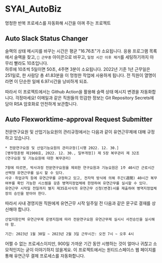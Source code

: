 # SYAI_AutoBiz
멍청한 반복 프로세스를 자동화해 시간을 아껴 주는 프로젝트

## Auto Slack Status Changer
슬랙의 상태 메시지를 바꾸는 시간은 평균 "16.76초"가 소요됩니다. 응용 프로그램 목록에서 슬랙을 찾고, `🚌 근무중` 아이콘으로 바꾸고, `일정 시간 이후 제거`를 세팅하기까지 아무리 빨라도 10초입니다. </br>
하루에 10초씩 5일이면 50초, 4주면 3분이 소요됩니다. 2022년 기준 1년 근무일은 251일로, 한 사람당 총 41.83분을 이 멍청한 작업에 사용하게 됩니다. 전 직원이 열명이라면 이 단순한 일에 6.97시간을 낭비하게 되죠. 

따라서 이 프로젝트에서는 Github Action을 활용해 슬랙 상태 메시지 변경을 자동화합니다. 걱정마세요! 이메일과 같은 직원들의 민감한 정보는 Git Repository Secrets에 담아 RSA 암호화로 안전하게 보관합니다. 

## Auto Flexworktime-approval Request Submitter
전문연구요원 및 산업기능요원의 관리규정에서는 다음과 같이 유연근무제에 대해 규정하고 있습니다. 

```
* 전문연구요원 및 산업기능요원의 관리규정([시행 2022. 12. 30.] 
[병무청훈령 제1908호, 2022. 12. 30., 일부개정]) 제 5장 복무관리 제 32조 
(연구요원 및 기능요원에 대한 복무관리)

7항에 따르면, 박사과정 전문연구요원을 제외한 연구요원과 기능요원은 1주 40시간 근로시간 선택형 유연근무를 실시 할 수 있다. 
사규ㆍ취업규칙 등에 유연근무를 규정하고 있고, 전자적 방식에 의해 주간(週間) 40시간 복무 여부를 확인 가능한 시스템을 갖춘 병역지정업체에 한정하여 유연근무를 실시할 수 있다. 
유연근무 시작일 전일까지 별지 제35호서식의 유연근무 신청(변경)서를 제출하여 병역지정업체장의 승인을 받아야 한다. 
```

따라서 사내 경영지원 직원에게 유연근무 시작 일주일 전 다음과 같은 문구로 결재를 상신해야 합니다. 


```
산업지원인력 유연근무제 운영지침에 따라 전문연구요원 유연근무제 실시시 사전승인을 실시해야 함. 

기간: 2023년 1월 30일 ~ 2023년 2월 3일 근무시간: 오전 7시 ~ 오후 4시
```

어쩔 수 없는 프로세스이지만, 900일 가까운 기간 동안 시행하는 것이 얼마나 귀찮고 소모적인지는 굳이 이야기하지 않을게요. 이 프로젝트에서는 원티드스페이스 웹 페이지를 통해 유연근무 결제 프로세스를 자동화합니다. 